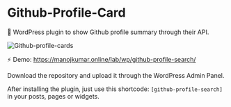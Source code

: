# Github-Profile-Card
 📣 WordPress plugin to show Github profile summary through their API.

![Github-profile-cards](https://user-images.githubusercontent.com/11471878/145589532-48c5a0cd-bcb9-446a-bb70-c81c5c83cb14.gif)

⚡️ Demo: 
https://manojkumar.online/lab/wp/github-profile-search/

Download the repository and upload it through the WordPress Admin Panel.

After installing the plugin, just use this shortcode: `[github-profile-search]` in your posts, pages or widgets.


